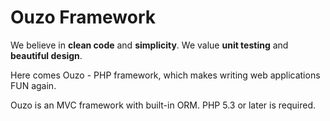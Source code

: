 Ouzo Framework
==============

We believe in **clean code** and **simplicity**. We value **unit testing** and **beautiful design**.

Here comes Ouzo - PHP framework, which makes writing web applications FUN again.

Ouzo is an MVC framework with built-in ORM. PHP 5.3 or later is required.
